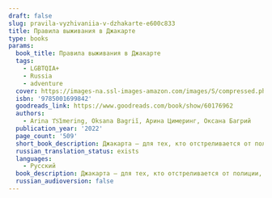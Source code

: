 ```yaml
---
draft: false
slug: pravila-vyzhivaniia-v-dzhakarte-e600c833
title: Правила выживания в Джакарте
type: books
params:
  book_title: Правила выживания в Джакарте
  tags:
    - LGBTQIA+
    - Russia
    - adventure
  cover: https://images-na.ssl-images-amazon.com/images/S/compressed.photo.goodreads.com/books/1642798893i/60176962.jpg
  isbn: '9785001699842'
  goodreads_link: https://www.goodreads.com/book/show/60176962
  authors:
    - Arina T︠S︡imering, Oksana Bagriĭ, Арина Цимеринг, Оксана Багрий
  publication_year: '2022'
  page_count: '509'
  short_book_description: Джакарта — для тех, кто отстреливается от полиции, а не прячется от нее, и самый крутой парень здесь — тот, кто может прострелить тебе голову.Когда вся преступная Джакарта охотится за оттисками...
  russian_translation_status: exists
  languages:
    - Русский
  book_description: Джакарта — для тех, кто отстреливается от полиции, а не прячется от нее, и самый крутой парень здесь — тот, кто может прострелить тебе голову.Когда вся преступная Джакарта охотится за оттисками легендарного фальшивомонетчика, а простые планы уже не работают, в ход идет чертовски хитрый (и чертовски удачный) план.Благодарим за выбор нашей авиакомпании, За бортом +35 градусов пo Цельсию. Добро пожаловать в Джакарту! Ознакомьтесь с правилами выживания перед приземлением.«Все о чертовски хитрых планах, плохих прическах и обслуживании номеров. История в лучших традициях Гая Ричи, которую никогда не надоест перечитывать». - Markass markassus«Нестись в машине по раскаленным дорогам Джакарты, когда пушки всех самых опасных людей города направлены в голову? На вашей ли стороне удача? Или вы обменяете ее на деньги и жизнь? Это будет самое захватывающее и веселое приключение, в которое вы когда-либо отправлялись. Главное — не забывать дышать, когда дыхание перехватывает от восторга. Это новая жизнь любимой истории, и вам в ней понравится!» - Юля vostochnyveter
  russian_audioversion: false
---
```


